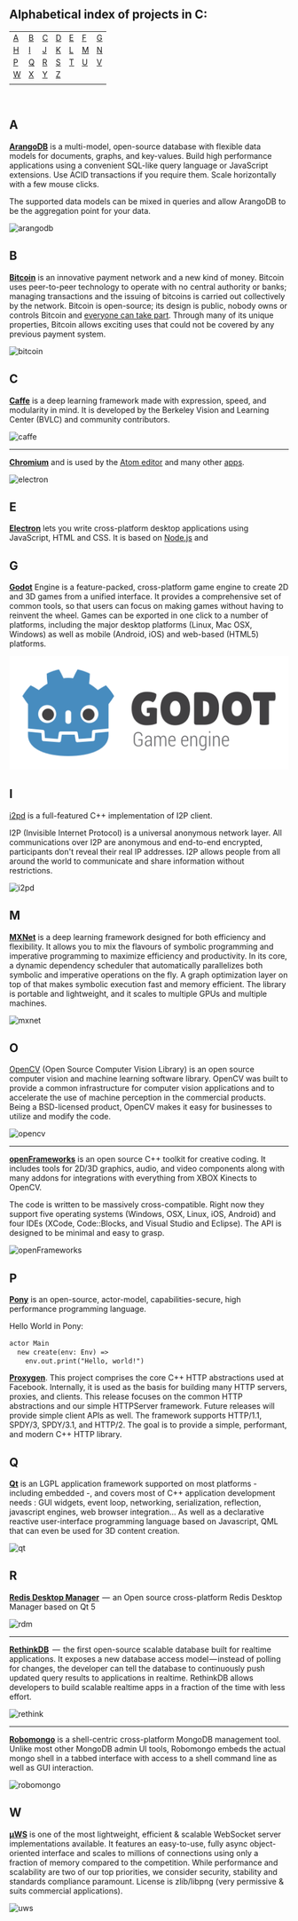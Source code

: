 ## Alphabetical index of projects in C:

|       |       |       |       |       |       |       |
|---    |---    |---    |---    |---    |---    |    ---|
|[A](#a)|[B](#b)|[C](#c)|[D](#d)|[E](#e)|[F](#f)|[G](#g)|
|[H](#h)|[I](#i)|[J](#j)|[K](#k)|[L](#l)|[M](#m)|[N](#n)|
|[P](#p)|[Q](#q)|[R](#r)|[S](#s)|[T](#t)|[U](#u)|[V](#v)|
|[W](#w)|[X](#x)|[Y](#y)|[Z](#z)|       |       |       |
|       |       |       |       |       |       |       |

<br>



## A

[**ArangoDB**](https://www.arangodb.com/) is a multi-model, open-source database with flexible data models for documents, graphs, and key-values. Build high performance applications using a convenient SQL-like query language or JavaScript extensions. Use ACID transactions if you require them. Scale horizontally with a few mouse clicks.

The supported data models can be mixed in queries and allow ArangoDB to be the aggregation point for your data.

![arangodb](https://docs.arangodb.com/assets/arangodb_logo_2016_inverted.png)

## B

[**Bitcoin**](https://bitcoin.org/) is an innovative payment network and a new kind of money. Bitcoin uses peer-to-peer technology to operate with no central authority or banks; managing transactions and the issuing of bitcoins is carried out collectively by the network. Bitcoin is open-source; its design is public, nobody owns or controls Bitcoin and [everyone can take part](https://bitcoin.org/en/support-bitcoin). Through many of its unique properties, Bitcoin allows exciting uses that could not be covered by any previous payment system.

![bitcoin](https://en.bitcoin.it/w/images/en/c/cb/BC_Logotype.png)

## C

[**Caffe**](https://github.com/BVLC/caffe) is a deep learning framework made with expression, speed, and modularity in mind. It is developed by the Berkeley Vision and Learning Center (BVLC) and community contributors.

![caffe](https://cdn-images-1.medium.com/max/720/0*PuFfFqw5QvvXMdC7.png)

---

[**Chromium**](http://www.chromium.org) and is used by the [Atom
editor](https://github.com/atom/atom) and many other [apps](http://electron.atom.io/apps).

![electron](http://imgur.com/wuAM23t.png)

## E

[**Electron**](https://github.com/electron/electron) lets you write cross-platform desktop applications
using JavaScript, HTML and CSS. It is based on [Node.js](https://nodejs.org/) and

## G

[**Godot**](https://github.com/godotengine/godot) Engine is a feature-packed, cross-platform game engine to create 2D and 3D games from a unified interface. It provides a comprehensive set of common tools, so that users can focus on making games without having to reinvent the wheel. Games can be exported in one click to a number of platforms, including the major desktop platforms (Linux, Mac OSX, Windows) as well as mobile (Android, iOS) and web-based (HTML5) platforms.

![godot](https://raw.githubusercontent.com/godotengine/godot/master/logo.png)

## I

[i2pd](https://github.com/PurpleI2P/i2pd) is a full-featured C++ implementation of I2P client.

I2P (Invisible Internet Protocol) is a universal anonymous network layer. All communications over I2P are anonymous and end-to-end encrypted, participants don't reveal their real IP addresses. I2P allows people from all around the world to communicate and share information without restrictions.

![i2pd](https://raw.githubusercontent.com/PurpleI2P/i2pd_docs_en/master/docs/media/i2pd-logo.png)

## M

[**MXNet**](https://github.com/dmlc/mxnet) is a deep learning framework designed for both efficiency and flexibility. It allows you to mix the flavours of symbolic programming and imperative programming to maximize efficiency and productivity. In its core, a dynamic dependency scheduler that automatically parallelizes both symbolic and imperative operations on the fly. A graph optimization layer on top of that makes symbolic execution fast and memory efficient. The library is portable and lightweight, and it scales to multiple GPUs and multiple machines.

![mxnet](https://raw.githubusercontent.com/dmlc/dmlc.github.io/master/img/logo-m/mxnet2.png)


## O

[OpenCV](http://opencv.org) (Open Source Computer Vision Library) is an open source computer vision and machine learning software library. OpenCV was built to provide a common infrastructure for computer vision applications and to accelerate the use of machine perception in the commercial products. Being a BSD-licensed product, OpenCV makes it easy for businesses to utilize and modify the code.

![opencv](https://opencv.org/assets/theme/logo.png)

---
[**openFrameworks**](https://github.com/openframeworks/openFrameworks) is an open source C++ toolkit for creative coding. It includes tools for 2D/3D graphics, audio, and video components along with many addons for integrations with everything from XBOX Kinects to OpenCV.

The code is written to be massively cross-compatible. Right now they support five operating systems (Windows, OSX, Linux, iOS, Android) and four IDEs (XCode, Code::Blocks, and Visual Studio and Eclipse). The API is designed to be minimal and easy to grasp.

![openFrameworks](https://y7v4p6k4.ssl.hwcdn.net/52917e5775d841507200025d/52eefbee87b962494e0006e5_openframeworks_logo.jpg)

## P

[**Pony**](https://github.com/ponylang/ponyc) is an open-source, actor-model, capabilities-secure, high performance programming language.

Hello World in Pony:

```pony
actor Main
  new create(env: Env) =>
    env.out.print("Hello, world!")
```
[**Proxygen**](https://github.com/facebook/proxygen). This project comprises the core C++ HTTP abstractions used at Facebook. Internally, it is used as the basis for building many HTTP servers, proxies, and clients. This release focuses on the common HTTP abstractions and our simple HTTPServer framework. Future releases will provide simple client APIs as well. The framework supports HTTP/1.1, SPDY/3, SPDY/3.1, and HTTP/2. The goal is to provide a simple, performant, and modern C++ HTTP library.


## Q

[**Qt**](https://www.qt.io/) is an LGPL application framework supported on most platforms - including embedded -, and covers most of C++ application development needs : GUI widgets, event loop, networking, serialization, reflection, javascript engines, web browser integration... As well as a declarative reactive user-interface programming language based on Javascript, QML that can even be used for 3D content creation.

![qt](http://doc.qt.io/qt-5/images/used-in-examples/gallery/images/qt-logo@2x.png)

## R

[**Redis Desktop Manager**](https://github.com/uglide/RedisDesktopManager)  —  an Open source cross-platform Redis Desktop Manager based on Qt 5

![rdm](https://camo.githubusercontent.com/58c1eba58f659057d6db1ed01b0e7d4bd031414a/687474703a2f2f72656469736465736b746f702e636f6d2f7374617469632f696d672f66656174757265732f616c6c2e706e673f7632)

---

[**RethinkDB**](https://github.com/rethinkdb/rethinkdb)   —  the first open-source scalable database built for realtime applications. It exposes a new database access model — instead of polling for changes, the developer can tell the database to continuously push updated query results to applications in realtime. RethinkDB allows developers to build scalable realtime apps in a fraction of the time with less effort.

![rethink](https://cdn-images-1.medium.com/max/720/0*oS0KanfC9ii0SKhM.png)

---

[**Robomongo**](https://github.com/paralect/robomongo) is a shell-centric cross-platform MongoDB management tool. Unlike most other MongoDB admin UI tools, Robomongo embeds the actual mongo shell in a tabbed interface with access to a shell command line as well as GUI interaction.

![robomongo](https://robomongo.org/static/screens-transparent-6e2a44fd.png)

## W

[**µWS**](https://github.com/uWebSockets/uWebSockets) is one of the most lightweight, efficient & scalable WebSocket server implementations available. It features an easy-to-use, fully async object-oriented interface and scales to millions of connections using only a fraction of memory compared to the competition. While performance and scalability are two of our top priorities, we consider security, stability and standards compliance paramount. License is zlib/libpng (very permissive & suits commercial applications).

![**uws**](https://cdn-images-1.medium.com/max/720/0*2wharBiKaEguzmkS.png)
